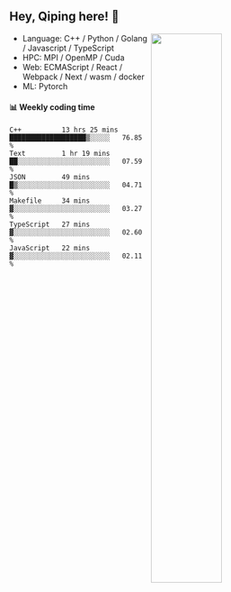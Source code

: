 

## Hey, Qiping here! :wave:

[<img align="right" width="50%" src="https://github-readme-stats.vercel.app/api?username=ppppqp&theme=dark&show_icons=true">](https://metrics.lecoq.io/ppppqp?template=classic)



-   Language: C++ / Python / Golang / Javascript / TypeScript
-   HPC: MPI / OpenMP / Cuda
-   Web: ECMAScript / React / Webpack / Next / wasm / docker
-   ML: Pytorch



#### :bar_chart: Weekly coding time

<!--START_SECTION:waka-->

```text
C++          13 hrs 25 mins  ███████████████████▒░░░░░   76.85 %
Text         1 hr 19 mins    ██░░░░░░░░░░░░░░░░░░░░░░░   07.59 %
JSON         49 mins         █▒░░░░░░░░░░░░░░░░░░░░░░░   04.71 %
Makefile     34 mins         ▓░░░░░░░░░░░░░░░░░░░░░░░░   03.27 %
TypeScript   27 mins         ▓░░░░░░░░░░░░░░░░░░░░░░░░   02.60 %
JavaScript   22 mins         ▓░░░░░░░░░░░░░░░░░░░░░░░░   02.11 %
```

<!--END_SECTION:waka-->
